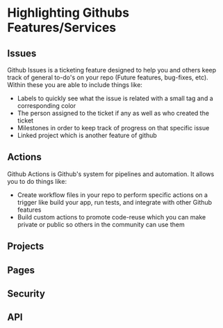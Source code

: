 # Highlighting Githubs Features/Services

## Issues
   Github Issues is a ticketing feature designed to help you and others keep track of general to-do's on your repo (Future features, bug-fixes, etc).  Within these 
   you are able to include things like:
   - Labels to quickly see what the issue is related with a small tag and a corresponding color
   - The person assigned to the ticket if any as well as who created the ticket
   - Milestones in order to keep track of progress on that specific issue
   - Linked project which is another feature of github 

## Actions
   Github Actions is Github's system for pipelines and automation.  It allows you to do things like:
   - Create workflow files in your repo to perform specific actions on a trigger like build your app, run tests, and integrate with other Github features
   - Build custom actions to promote code-reuse which you can make private or public so others in the community can use them
## Projects

## Pages

## Security

## API
